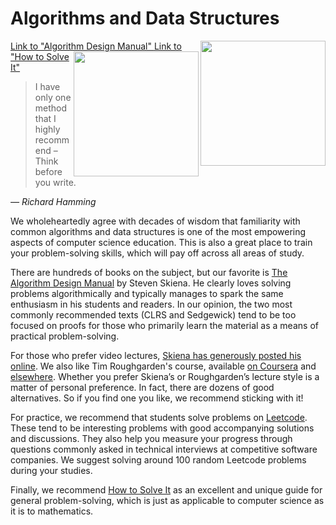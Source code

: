 # Algorithms and Data Structures

<img align="right" width="200" src="https://github.com/user-attachments/assets/78648c2a-538c-4526-8dec-122edacd545e" />
<a href="https://www.amazon.com/Algorithm-Design-Manual-Steven-Skiena/dp/1848000693/?pldnSite=1">
    Link to "Algorithm Design Manual"
</a>

<img align="right" width="200" src="https://github.com/user-attachments/assets/d74cf82c-162e-441d-8be4-36635a2890dc" />
<a href="https://www.amazon.com/How-Solve-Mathematical-Princeton-Science/dp/069116407X/?pldnSite=1">
    Link to "How to Solve It"
</a>


> I have only one method that I highly recommend – Think before you write.

_— Richard Hamming_

We wholeheartedly agree with decades of wisdom that familiarity with common algorithms and data structures is one of the most empowering aspects of computer science education. This is also a great place to train your problem-solving skills, which will pay off across all areas of study.

There are hundreds of books on the subject, but our favorite is [The Algorithm Design Manual](https://www.amazon.com/Algorithm-Design-Manual-Steven-Skiena/dp/1848000693/?pldnSite=1) by Steven Skiena. He clearly loves solving problems algorithmically and typically manages to spark the same enthusiasm in his students and readers. In our opinion, the two most commonly recommended texts (CLRS and Sedgewick) tend to be too focused on proofs for those who primarily learn the material as a means of practical problem-solving.

For those who prefer video lectures, [Skiena has generously posted his online](https://www3.cs.stonybrook.edu/~skiena/373/videos/). We also like Tim Roughgarden's course, available [on Coursera](https://www.coursera.org/specializations/algorithms) and [elsewhere](http://timroughgarden.org/videos.html). Whether you prefer Skiena’s or Roughgarden’s lecture style is a matter of personal preference. In fact, there are dozens of good alternatives. So if you find one you like, we recommend sticking with it!

For practice, we recommend that students solve problems on [Leetcode](https://leetcode.com/). These tend to be interesting problems with good accompanying solutions and discussions. They also help you measure your progress through questions commonly asked in technical interviews at competitive software companies. We suggest solving around 100 random Leetcode problems during your studies.

Finally, we recommend [How to Solve It](https://www.amazon.com/How-Solve-Mathematical-Princeton-Science/dp/069116407X/?pldnSite=1) as an excellent and unique guide for general problem-solving, which is just as applicable to computer science as it is to mathematics.
